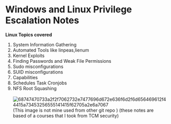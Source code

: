 # Windows and Linux Privilege Escalation Notes 
**Linux Topics covered** 
1) System Information Gathering
2) Automated Tools like linpeas,lienum
3) Kernel Exploits
4) Finding Passwords and Weak File Permissions
5) Sudo misconfigurations
6) SUID misconfigurations
7) Capabilities
8) Schedules Task Cronjobs
9) NFS Root Squashing 
<br><br>
![68747470733a2f2f7062732e7477696d672e636f6d2f6d656469612f44415a73453256555141415f62705a2e6a7067](https://user-images.githubusercontent.com/63157121/172815913-588cfc1f-b5b4-4bd2-99db-5314ed8d2242.jpeg)
(This image is not mine used from other git repo )
(these notes are based of a courses that I took from TCM security)
